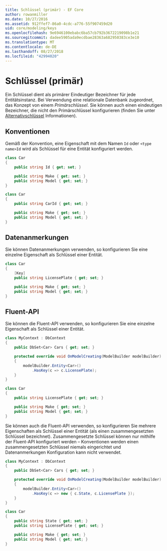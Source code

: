 ```yaml
---
title: Schlüssel (primär) - EF Core
author: rowanmiller
ms.date: 10/27/2016
ms.assetid: 912ffef7-86a0-4cdc-a776-55f907459d20
uid: core/modeling/keys
ms.openlocfilehash: 9e6946100ebabc6ba57cb792b3672219098b1e21
ms.sourcegitcommit: dadee5905ada9ecdbae28363a682950383ce3e10
ms.translationtype: MT
ms.contentlocale: de-DE
ms.lasthandoff: 08/27/2018
ms.locfileid: "42994020"
---
```

# <a name="keys-primary"></a>Schlüssel (primär)

Ein Schlüssel dient als primärer Eindeutiger Bezeichner für jede Entitätsinstanz. Bei Verwendung eine relationale Datenbank zugeordnet, das Konzept von einem *Primärschlüssel*. Sie können auch einen eindeutigen Bezeichner, die nicht den Primärschlüssel konfigurieren (finden Sie unter [Alternativschlüssel](alternate-keys.md) Informationen).

## <a name="conventions"></a>Konventionen

Gemäß der Konvention, eine Eigenschaft mit dem Namen `Id` oder `<type name>Id` wird als Schlüssel für eine Entität konfiguriert werden.

<!-- [!code-csharp[Main](samples/core/Modeling/Conventions/Samples/KeyId.cs?highlight=3)] -->
``` csharp
class Car
{
    public string Id { get; set; }

    public string Make { get; set; }
    public string Model { get; set; }
}
```

<!-- [!code-csharp[Main](samples/core/Modeling/Conventions/Samples/KeyTypeNameId.cs?highlight=3)] -->
``` csharp
class Car
{
    public string CarId { get; set; }

    public string Make { get; set; }
    public string Model { get; set; }
}
```

## <a name="data-annotations"></a>Datenanmerkungen

Sie können Datenanmerkungen verwenden, so konfigurieren Sie eine einzelne Eigenschaft als Schlüssel einer Entität.

<!-- [!code-csharp[Main](samples/core/Modeling/DataAnnotations/Samples/KeySingle.cs?highlight=3,4)] -->
``` csharp
class Car
{
    [Key]
    public string LicensePlate { get; set; }

    public string Make { get; set; }
    public string Model { get; set; }
}
```

## <a name="fluent-api"></a>Fluent-API

Sie können die Fluent-API verwenden, so konfigurieren Sie eine einzelne Eigenschaft als Schlüssel einer Entität.

<!-- [!code-csharp[Main](samples/core/Modeling/FluentAPI/Samples/KeySingle.cs?highlight=7,8)] -->
``` csharp
class MyContext : DbContext
{
    public DbSet<Car> Cars { get; set; }

    protected override void OnModelCreating(ModelBuilder modelBuilder)
    {
        modelBuilder.Entity<Car>()
            .HasKey(c => c.LicensePlate);
    }
}

class Car
{
    public string LicensePlate { get; set; }

    public string Make { get; set; }
    public string Model { get; set; }
}
```

Sie können auch die Fluent-API verwenden, so konfigurieren Sie mehrere Eigenschaften als Schlüssel einer Entität (als einen zusammengesetzten Schlüssel bezeichnet). Zusammengesetzte Schlüssel können nur mithilfe der Fluent-API konfiguriert werden – Konventionen werden einen zusammengesetzten Schlüssel niemals eingerichtet und Datenanmerkungen Konfiguration kann nicht verwendet.

<!-- [!code-csharp[Main](samples/core/Modeling/FluentAPI/Samples/KeyComposite.cs?highlight=7,8)] -->
``` csharp
class MyContext : DbContext
{
    public DbSet<Car> Cars { get; set; }

    protected override void OnModelCreating(ModelBuilder modelBuilder)
    {
        modelBuilder.Entity<Car>()
            .HasKey(c => new { c.State, c.LicensePlate });
    }
}

class Car
{
    public string State { get; set; }
    public string LicensePlate { get; set; }

    public string Make { get; set; }
    public string Model { get; set; }
}
```
